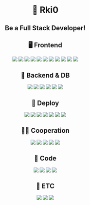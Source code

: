 <h1 align="center">🦊 Rki0</h1>
<h2 align="center">Be a Full Stack Developer!</h2>

<div align="center" >
  <h2 align="center">🖥️ Frontend</h2>
  
  <div align="center" >
    <img src="https://img.shields.io/badge/HTML5-E34F26?style=flat-square&logo=HTML5&logoColor=white"/>
    <img src="https://img.shields.io/badge/CSS3-1572B6?style=flat-square&logo=CSS3&logoColor=white"/>
    <img src="https://img.shields.io/badge/TailwindCSS-06B6D4?style=flat-square&logo=TAILWINDCSS&logoColor=white"/>
    <img src="https://img.shields.io/badge/styled-components-DB7093?style=flat-square&logo=styled-components&logoColor=white"/>
    <img src="https://img.shields.io/badge/SASS-CC6699?style=flat-square&logo=SASS&logoColor=white"/>
    <img src="https://img.shields.io/badge/Bootstrap-7952B3?style=flat-square&logo=Bootstrap&logoColor=white"/>
    <img src="https://img.shields.io/badge/JavaScript-F7DF1E?style=flat-square&logo=JavaScript&logoColor=white"/>
    <img src="https://img.shields.io/badge/TypeScript-3178C6?style=flat-square&logo=TypeScript&logoColor=white"/>
    <img src="https://img.shields.io/badge/React-61DAFB?style=flat-square&logo=React&logoColor=white"/>
    <img src="https://img.shields.io/badge/Next-000000?style=flat-square&logo=Next.js&logoColor=white"/>
    <img src="https://img.shields.io/badge/Jest-C21325?style=flat-square&logo=jest&logoColor=white"/>
  </div>
</div>


<div align="center" >
  <h2 align="center">🔐 Backend & DB</h2>
  
  <div align="center" >
    <img src="https://img.shields.io/badge/Node.Js-339933?style=flat-square&logo=Node.js&logoColor=white"/>
    <img src="https://img.shields.io/badge/TypeScript-3178C6?style=flat-square&logo=TypeScript&logoColor=white"/>
    <img src="https://img.shields.io/badge/express-000000?style=flat-square&logo=express&logoColor=white"/>
    <img src="https://img.shields.io/badge/MongoDB-47A248?style=flat-square&logo=MongoDB&logoColor=white"/>
    <img src="https://img.shields.io/badge/MySQL-4479A1?style=flat-square&logo=MySQL&logoColor=white"/>
    <img src="https://img.shields.io/badge/mongoose-880000?style=flat-square&logo=mongoose&logoColor=white"/>
  </div>
</div>

<div align="center" >
  <h2 align="center">📱 Deploy</h2>
  
  <div align="center" >
    <img src="https://img.shields.io/badge/Netlify-00C7B7?style=flat-square&logo=Netlify&logoColor=white"/>
    <img src="https://img.shields.io/badge/Vercel-000000?style=flat-square&logo=Vercel&logoColor=white"/>
    <img src="https://img.shields.io/badge/Heroku-430098?style=flat-square&logo=Heroku&logoColor=white"/>
    <img src="https://img.shields.io/badge/GitHub Pages-222222?style=flat-square&logo=GitHubPages&logoColor=white"/>
    <img src="https://img.shields.io/badge/AWS EC2-FF9900?style=flat-square&logo=amazonec2&logoColor=white"/>
    <img src="https://img.shields.io/badge/AWS RDS-527FFF?style=flat-square&logo=amazonrds&logoColor=white"/>
    <img src="https://img.shields.io/badge/AWS S3-569A31?style=flat-square&logo=amazons3&logoColor=white"/>
  </div>
</div>

<div align="center" >
  <h2 align="center">🤝🏻 Cooperation</h2>
  
  <div align="center" >
    <img src="https://img.shields.io/badge/Jira-0052CC?style=flat-square&logo=Jira&logoColor=white"/>
    <img src="https://img.shields.io/badge/Trello-0052CC?style=flat-square&logo=Trello&logoColor=white"/>
    <img src="https://img.shields.io/badge/Slack-4A154B?style=flat-square&logo=Slack&logoColor=white"/>
    <img src="https://img.shields.io/badge/Notion-000000?style=flat-square&logo=Notion&logoColor=white"/>
    <img src="https://img.shields.io/badge/Discord-5865F2?style=flat-square&logo=Discord&logoColor=white"/>
  </div>
</div>

<div align="center" >
  <h2 align="center">🎵 Code</h2>
  
  <div align="center" >
    <img src="https://img.shields.io/badge/Git-F05032?style=flat-square&logo=Git&logoColor=white"/>
    <img src="https://img.shields.io/badge/Github-181717?style=flat-square&logo=Github&logoColor=white"/>
    <img src="https://img.shields.io/badge/GitLab-FC6D26?style=flat-square&logo=GitLab&logoColor=white"/>
    <img src="https://img.shields.io/badge/Bitbucket-0052CC?style=flat-square&logo=BitBucket&logoColor=white"/>
  </div>
</div>

<div align="center" >
  <h2 align="center">🍕 ETC</h2>
  
  <div align="center" >
    <img src="https://img.shields.io/badge/Docker-2496ED?style=flat-square&logo=Docker&logoColor=white"/>
    <img src="https://img.shields.io/badge/Kubernetes-326CE5?style=flat-square&logo=Kubernetes&logoColor=white"/>
    <img src="https://img.shields.io/badge/Socket.io-010101?style=flat-square&logo=socketdotio&logoColor=white"/>
  </div>
</div>
